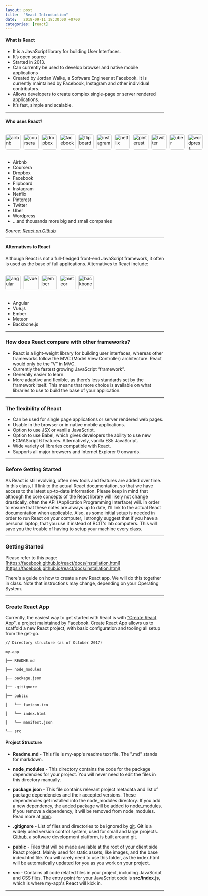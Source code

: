 ```yaml
---
layout: post
title:  "React Introduction"
date:   2018-09-11 18:30:00 +0700
categories: [react]
---
```


#### What is React

- It is a JavaScript library for building User Interfaces.
- It’s open source
- Started in 2013.
- Can currently be used to develop browser and native mobile applications
- Created by Jordan Walke, a Software Engineer at Facebook. It is currently maintained by Facebook, Instagram and other individual contributors.
- Allows developers to create complex single-page or server rendered applications.
- It’s fast, simple and scalable.

---

#### Who uses React?

<ul style="display: inline-flex; list-style: none; padding: 0;">
  <li><img src="/COMP-2913/static/img/company_logos/airbnb.png" alt="airbnb" style="width: 48px; margin-right: 10px; border-radius: 5px;" /></li>
  <li><img src="/COMP-2913/static/img/company_logos/coursera.png" alt="coursera" style="width: 48px; margin-right: 10px; border-radius: 5px;" /></li>
  <li><img src="/COMP-2913/static/img/company_logos/dropbox.png" alt="dropbox" style="width: 48px; margin-right: 10px; border-radius: 5px;" /></li>
  <li><img src="/COMP-2913/static/img/company_logos/facebook.png" alt="facebook" style="width: 48px; margin-right: 10px; border-radius: 5px;" /></li>
  <li><img src="/COMP-2913/static/img/company_logos/flipboard.png" alt="flipboard" style="width: 48px; margin-right: 10px; border-radius: 5px;" /></li>
  <li><img src="/COMP-2913/static/img/company_logos/instagram.jpg" alt="instagram" style="width: 48px; margin-right: 10px; border-radius: 5px;" /></li>
  <li><img src="/COMP-2913/static/img/company_logos/netflix.png" alt="netflix" style="width: 48px; margin-right: 10px; border-radius: 5px;" /></li>
  <li><img src="/COMP-2913/static/img/company_logos/pinterest.jpeg" alt="pinterest" style="width: 48px; margin-right: 10px; border-radius: 5px;" /></li>
  <li><img src="/COMP-2913/static/img/company_logos/twitter.png" alt="twitter" style="width: 48px; margin-right: 10px; border-radius: 5px;" /></li>
  <li><img src="/COMP-2913/static/img/company_logos/uber.png" alt="uber" style="width: 48px; margin-right: 10px; border-radius: 5px;" /></li>
  <li><img src="/COMP-2913/static/img/company_logos/wordpress.png" alt="wordpress" style="width: 48px; margin-right: 10px; border-radius: 5px;" /></li>
</ul>



- Airbnb
- Coursera
- Dropbox
- Facebook
- Flipboard
- Instagram
- Netflix
- Pinterest
- Twitter
- Uber
- Wordpress
- …and thousands more big and small companies

*Source: [React on Github](https://github.com/facebook/react/wiki/sites-using-react)*

---

#### Alternatives to React

Although React is not a full-fledged front-end JavaScript framework, it often is used as the base of full applications. Alternatives to React include:

<ul style="display: inline-flex; list-style: none; padding: 0;">
  <li><img src="/COMP-2913/static/img/company_logos/angular.png" alt="angular" style="width: 48px; margin-right: 10px; border-radius: 5px;" /></li>
  <li><img src="/COMP-2913/static/img/company_logos/vue.png" alt="vue" style="width: 48px; margin-right: 10px; border-radius: 5px;" /></li>
  <li><img src="/COMP-2913/static/img/company_logos/ember.png" alt="ember" style="width: 48px; margin-right: 10px; border-radius: 5px;" /></li>
  <li><img src="/COMP-2913/static/img/company_logos/meteor.png" alt="meteor" style="width: 48px; margin-right: 10px; border-radius: 5px;" /></li>
  <li><img src="/COMP-2913/static/img/company_logos/backbone.png" alt="backbone" style="width: 48px; margin-right: 10px; border-radius: 5px;" /></li>
</ul>


- Angular
- Vue.js
- Ember
- Meteor
- Backbone.js

---

### How does React compare with other frameworks?

- React is a light-weight library for building user interfaces, whereas other frameworks follow the MVC (Model View Controller) architecture. React would only be the “V” in MVC.
- Currently the fastest growing JavaScript “framework”.
- Generally easier to learn.
- More adaptive and flexible, as there’s less standards set by the framework itself. This means that more choice is available on what libraries to use to build the base of your application.

---

### The flexibility of React

- Can be used for single page applications or server rendered web pages.
- Usable in the browser or in native mobile applications.
- Option to use JSX or vanilla JavaScript.
- Option to use Babel, which gives developers the ability to use new ECMAScript 6 features. Alternatively, vanilla ES5 JavaScript.
- Wide variety of libraries compatible with React.
- Supports all major browsers and Internet Explorer 9 onwards.

---

### Before Getting Started

As React is still evolving, often new tools and features are added over time. In this class,
I'll link to the actual React documentation, so that we have access to the latest up-to-date information.
Please keep in mind that although the core concepts of the React library will likely not change drastically, often the API (Application Programming Interface) will. In order to ensure that these notes are always up to date, I'll link to the actual React documentation when applicable.
Also, as some initial setup is needed in order to run React on your computer, I strongly suggest that if you have a personal laptop, that you use it instead of BCIT's lab computers. This will save you the trouble of having to setup your machine every class.

---

### Getting Started

Please refer to this page:
[https://facebook.github.io/react/docs/installation.html](https://facebook.github.io/react/docs/installation.html)

There's a guide on how to create a new React app. We will do this together in class. Note that instructions may change, depending on your Operating System.

---

### Create React App

Currently, the easiest way to get started with React is with ["Create React App"](https://github.com/facebookincubator/create-react-app), a project maintained by Facebook. Create React App allows us to scaffold a new React project, with basic configuration and tooling all setup from the get-go.

```
// Directory structure (as of October 2017)

my-app

├── README.md

├── node_modules

├── package.json

├── .gitignore

├── public

│   └── favicon.ico

│   └── index.html

│   └── manifest.json

└── src

```

#### Project Structure

- **Readme.md** - This file is my-app's readme text file. The ".md" stands for markdown.

- **node_modules** - This directory contains the code for the package dependencies for your project. You will never need to edit the files in this directory manually.

- **package.json** - This file contains relevant project metadata and list of package dependencies and their accepted versions. These dependencies get installed into the node_modules directory. If you add a new dependency, the added package will be added to node_modules. If you remove a dependency, it will be removed from node_modules. Read more at [npm](https://www.npmjs.com/).

- **.gitignore** - List of files and directories to be ignored by [git](https://git-scm.com/). Git is a widely used version control system, used for small and large projects. [Github](https://github.com/), a software development platform, is built around git.

- **public** - Files that will be made available at the root of your client side React project. Mainly used for static assets, like images, and the base index.html file. You will rarely need to use this folder, as the index.html will be automatically updated for you as you work on your project.

- **src** - Contains all code related files in your project, including JavaScript and CSS files. The entry point for your JavaScript code is **src/index.js**, which is where my-app's React will kick in.

---
